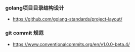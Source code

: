 ### golang项目目录结构设计

* https://github.com/golang-standards/project-layout/



### git commit 规范

* https://www.conventionalcommits.org/en/v1.0.0-beta.4/

